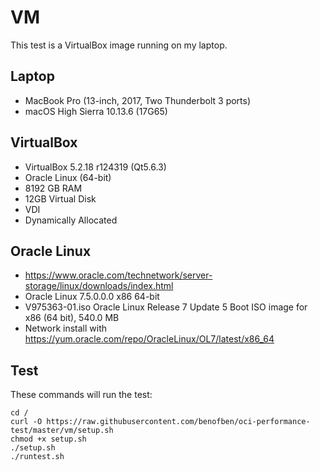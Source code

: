 # VM

This test is a VirtualBox image running on my laptop.

## Laptop
* MacBook Pro (13-inch, 2017, Two Thunderbolt 3 ports)
* macOS High Sierra 10.13.6 (17G65)

## VirtualBox
* VirtualBox 5.2.18 r124319 (Qt5.6.3)
* Oracle Linux (64-bit)
* 8192 GB RAM
* 12GB Virtual Disk
* VDI
* Dynamically Allocated

## Oracle Linux
* https://www.oracle.com/technetwork/server-storage/linux/downloads/index.html
* Oracle Linux 7.5.0.0.0 x86 64-bit
* V975363-01.iso Oracle Linux Release 7 Update 5 Boot ISO image for x86 (64 bit), 540.0 MB
* Network install with https://yum.oracle.com/repo/OracleLinux/OL7/latest/x86_64

## Test
These commands will run the test:

    cd /
    curl -O https://raw.githubusercontent.com/benofben/oci-performance-test/master/vm/setup.sh
    chmod +x setup.sh
    ./setup.sh
    ./runtest.sh
